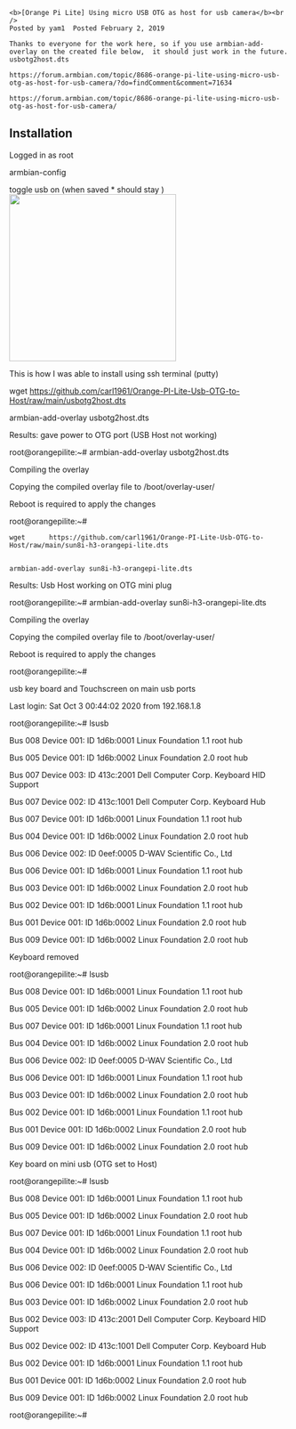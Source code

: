 <p align="center">
  
    <b>[Orange Pi Lite] Using micro USB OTG as host for usb camera</b><br />
    Posted by yam1  Posted February 2, 2019   
	
	Thanks to everyone for the work here, so if you use armbian-add-overlay on the created file below,  it should just work in the future.               usbotg2host.dts  

    https://forum.armbian.com/topic/8686-orange-pi-lite-using-micro-usb-otg-as-host-for-usb-camera/?do=findComment&comment=71634
	
	https://forum.armbian.com/topic/8686-orange-pi-lite-using-micro-usb-otg-as-host-for-usb-camera/

</p>


## Installation

Logged in as root

armbian-config

toggle usb on (when saved * should stay )
<img width="300" height="300" src="https://github.com/carl1961/Orange-PI-Lite-Usb-OTG-to-Host/blob/main/usb.PNG">
 

 This is how I was able to install using ssh terminal (putty)

 wget https://github.com/carl1961/Orange-PI-Lite-Usb-OTG-to-Host/raw/main/usbotg2host.dts

  armbian-add-overlay usbotg2host.dts
  
  
  Results: gave power to OTG port  (USB Host not working)
  
root@orangepilite:~# armbian-add-overlay usbotg2host.dts

Compiling the overlay

Copying the compiled overlay file to /boot/overlay-user/

Reboot is required to apply the changes

root@orangepilite:~#


    wget      https://github.com/carl1961/Orange-PI-Lite-Usb-OTG-to-Host/raw/main/sun8i-h3-orangepi-lite.dts


    armbian-add-overlay sun8i-h3-orangepi-lite.dts
	
	
	
Results:   Usb Host working on OTG mini plug

root@orangepilite:~# armbian-add-overlay sun8i-h3-orangepi-lite.dts

Compiling the overlay

Copying the compiled overlay file to /boot/overlay-user/

Reboot is required to apply the changes

root@orangepilite:~#

usb key board and Touchscreen on main usb ports

Last login: Sat Oct  3 00:44:02 2020 from 192.168.1.8

root@orangepilite:~# lsusb

Bus 008 Device 001: ID 1d6b:0001 Linux Foundation 1.1 root hub

Bus 005 Device 001: ID 1d6b:0002 Linux Foundation 2.0 root hub

Bus 007 Device 003: ID 413c:2001 Dell Computer Corp. Keyboard HID Support

Bus 007 Device 002: ID 413c:1001 Dell Computer Corp. Keyboard Hub

Bus 007 Device 001: ID 1d6b:0001 Linux Foundation 1.1 root hub

Bus 004 Device 001: ID 1d6b:0002 Linux Foundation 2.0 root hub

Bus 006 Device 002: ID 0eef:0005 D-WAV Scientific Co., Ltd

Bus 006 Device 001: ID 1d6b:0001 Linux Foundation 1.1 root hub

Bus 003 Device 001: ID 1d6b:0002 Linux Foundation 2.0 root hub

Bus 002 Device 001: ID 1d6b:0001 Linux Foundation 1.1 root hub

Bus 001 Device 001: ID 1d6b:0002 Linux Foundation 2.0 root hub

Bus 009 Device 001: ID 1d6b:0002 Linux Foundation 2.0 root hub

Keyboard removed


root@orangepilite:~# lsusb

Bus 008 Device 001: ID 1d6b:0001 Linux Foundation 1.1 root hub

Bus 005 Device 001: ID 1d6b:0002 Linux Foundation 2.0 root hub

Bus 007 Device 001: ID 1d6b:0001 Linux Foundation 1.1 root hub

Bus 004 Device 001: ID 1d6b:0002 Linux Foundation 2.0 root hub

Bus 006 Device 002: ID 0eef:0005 D-WAV Scientific Co., Ltd

Bus 006 Device 001: ID 1d6b:0001 Linux Foundation 1.1 root hub

Bus 003 Device 001: ID 1d6b:0002 Linux Foundation 2.0 root hub

Bus 002 Device 001: ID 1d6b:0001 Linux Foundation 1.1 root hub

Bus 001 Device 001: ID 1d6b:0002 Linux Foundation 2.0 root hub

Bus 009 Device 001: ID 1d6b:0002 Linux Foundation 2.0 root hub

Key board on mini usb (OTG set to Host)

root@orangepilite:~# lsusb

Bus 008 Device 001: ID 1d6b:0001 Linux Foundation 1.1 root hub

Bus 005 Device 001: ID 1d6b:0002 Linux Foundation 2.0 root hub

Bus 007 Device 001: ID 1d6b:0001 Linux Foundation 1.1 root hub

Bus 004 Device 001: ID 1d6b:0002 Linux Foundation 2.0 root hub

Bus 006 Device 002: ID 0eef:0005 D-WAV Scientific Co., Ltd

Bus 006 Device 001: ID 1d6b:0001 Linux Foundation 1.1 root hub

Bus 003 Device 001: ID 1d6b:0002 Linux Foundation 2.0 root hub

Bus 002 Device 003: ID 413c:2001 Dell Computer Corp. Keyboard HID Support

Bus 002 Device 002: ID 413c:1001 Dell Computer Corp. Keyboard Hub

Bus 002 Device 001: ID 1d6b:0001 Linux Foundation 1.1 root hub

Bus 001 Device 001: ID 1d6b:0002 Linux Foundation 2.0 root hub

Bus 009 Device 001: ID 1d6b:0002 Linux Foundation 2.0 root hub

root@orangepilite:~#



	
	
